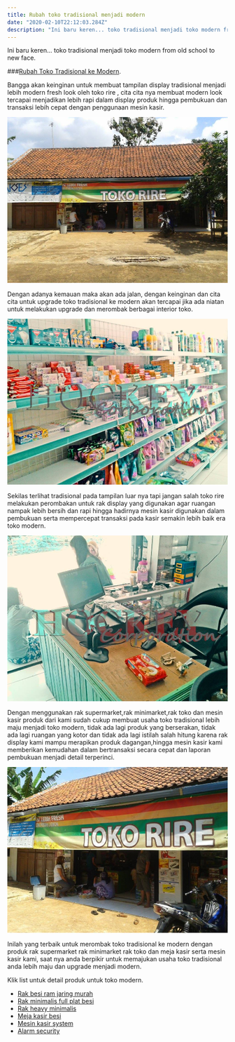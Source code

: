 ```yaml
---
title: Rubah toko tradisional menjadi modern
date: "2020-02-10T22:12:03.284Z"
description: "Ini baru keren... toko tradisional menjadi toko modern from old school to new face."
---
```


Ini baru keren... toko tradisional menjadi toko modern from old school to new face.

###[Rubah Toko Tradisional ke Modern](/rubahtokotraditionalkemodern).

Bangga akan keinginan untuk membuat tampilan display tradisional menjadi lebih modern fresh look oleh toko rire , cita cita nya membuat modern look tercapai menjadikan lebih rapi dalam display produk hingga pembukuan dan transaksi lebih cepat dengan penggunaan mesin kasir.

![Rubah Toko Tradisional ke Modern](./tokotradisional.jpg)

Dengan adanya kemauan maka akan ada jalan, dengan keinginan dan cita cita untuk upgrade toko tradisional ke modern akan tercapai jika ada niatan untuk melakukan upgrade dan merombak berbagai interior toko.

![rak toko](./raktoko.jpg)

Sekilas terlihat tradisional pada tampilan luar nya tapi jangan salah toko rire melakukan perombakan untuk rak display yang digunakan agar ruangan nampak lebih bersih dan rapi hingga hadirnya mesin kasir digunakan dalam pembukuan serta mempercepat transaksi pada kasir semakin lebih baik era toko modern.

![mesin kasir toko](./mesinkasir.jpg)

Dengan menggunakan rak supermarket,rak minimarket,rak toko dan mesin kasir produk dari kami sudah cukup membuat usaha toko tradisional lebih maju menjadi toko modern, tidak ada lagi produk yang berserakan, tidak ada lagi ruangan yang kotor dan tidak ada lagi istilah salah hitung karena rak display kami mampu merapikan produk dagangan,hingga mesin kasir kami memberikan kemudahan dalam bertransaksi secara cepat dan laporan pembukuan menjadi detail terperinci.

![mesin kasir toko](./toko.jpg)

Inilah yang terbaik untuk merombak toko tradisional ke modern dengan produk rak supermarket rak minimarket rak toko dan meja kasir serta mesin kasir kami, saat nya anda berpikir untuk memajukan usaha toko tradisional anda lebih maju dan upgrade menjadi modern.

Klik list untuk detail produk untuk toko modern.
+ [Rak besi ram jaring murah](/rakmurah)
+ [Rak minimalis full plat besi](/rakminimalis)
+ [Rak heavy minimalis](/rakfarmasigudang)
+ [Meja kasir besi](/mejakasir)
+ [Mesin kasir system](/mesinkasir)
+ [Alarm security](/alarm)
